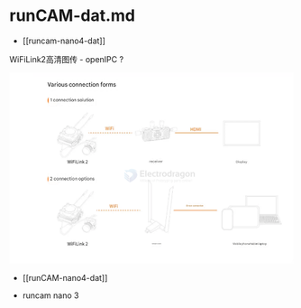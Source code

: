 
# runCAM-dat.md

- [[runcam-nano4-dat]]

WiFiLink2高清图传 - openIPC ? 

![](2025-09-16-17-07-02.png)



- [[runCAM-nano4-dat]]

- runcam nano 3
